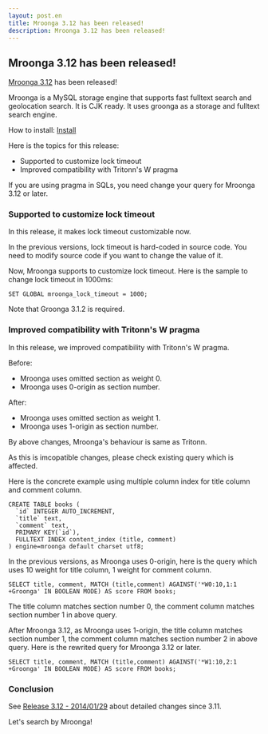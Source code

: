 ```yaml
---
layout: post.en
title: Mroonga 3.12 has been released!
description: Mroonga 3.12 has been released!
---
```


Mroonga 3.12 has been released!
-------------------------------

[Mroonga 3.12](/docs/news.html#release-3-12) has been released!

Mroonga is a MySQL storage engine that supports fast fulltext search and
geolocation search. It is CJK ready. It uses groonga as a storage and
fulltext search engine.

How to install: [Install](/docs/install.html)

Here is the topics for this release:

-   Supported to customize lock timeout
-   Improved compatibility with Tritonn's W pragma

If you are using pragma in SQLs, you need change your query for Mroonga
3.12 or later.

### Supported to customize lock timeout

In this release, it makes lock timeout customizable now.

In the previous versions, lock timeout is hard-coded in source code. You
need to modify source code if you want to change the value of it.

Now, Mroonga supports to customize lock timeout. Here is the sample to
change lock timeout in 1000ms:

    SET GLOBAL mroonga_lock_timeout = 1000;

Note that Groonga 3.1.2 is required.

### Improved compatibility with Tritonn's W pragma

In this release, we improved compatibility with Tritonn's W pragma.

Before:

* Mroonga uses omitted section as weight 0.
 * Mroonga uses 0-origin as section number.

After:

* Mroonga uses omitted section as weight 1.
 * Mroonga uses 1-origin as section number.

By above changes, Mroonga's behaviour is same as Tritonn.

As this is imcopatible changes, please check existing query which is
affected.

Here is the concrete example using multiple column index for title
column and comment column.

    CREATE TABLE books (
      `id` INTEGER AUTO_INCREMENT,
      `title` text,
      `comment` text,
      PRIMARY KEY(`id`),
      FULLTEXT INDEX content_index (title, comment)
    ) engine=mroonga default charset utf8;

In the previous versions, as Mroonga uses 0-origin, here is the query
which uses 10 weight for title column, 1 weight for comment column.

    SELECT title, comment, MATCH (title,comment) AGAINST('*W0:10,1:1 +Groonga' IN BOOLEAN MODE) AS score FROM books;

The title column matches section number 0, the comment column matches
section number 1 in above query.

After Mroonga 3.12, as Mroonga uses 1-origin, the title column matches
section number 1, the comment column matches section number 2 in above
query. Here is the rewrited query for Mroonga 3.12 or later.

    SELECT title, comment, MATCH (title,comment) AGAINST('*W1:10,2:1 +Groonga' IN BOOLEAN MODE) AS score FROM books;

### Conclusion

See [Release 3.12 - 2014/01/29](/docs/news.html#release-3-12) about
detailed changes since 3.11.

Let's search by Mroonga!
